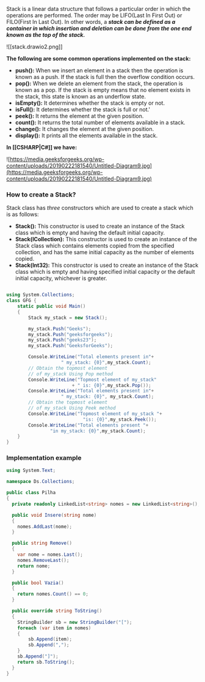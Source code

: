 Stack is a linear data structure that follows a particular order in which the operations are performed. The order may be LIFO(Last In First Out) or FILO(First In Last Out). In other words, a _**stack can be defined as a container in which insertion and deletion can be done from the one end known as the top of the stack.**_

![[stack.drawio2.png]]

**The following are some common operations implemented on the stack:**

- **push():** When we insert an element in a stack then the operation is known as a push. If the stack is full then the overflow condition occurs.
- **pop():** When we delete an element from the stack, the operation is known as a pop. If the stack is empty means that no element exists in the stack, this state is known as an underflow state.
- **isEmpty():** It determines whether the stack is empty or not.
- **isFull():** It determines whether the stack is full or not.'
- **peek():** It returns the element at the given position.
- **count():** It returns the total number of elements available in a stack.
- **change():** It changes the element at the given position.
- **display():** It prints all the elements available in the stack.

**In [[CSHARP|C#]] we have:**

![https://media.geeksforgeeks.org/wp-content/uploads/20190222181540/Untitled-Diagram9.jpg](https://media.geeksforgeeks.org/wp-content/uploads/20190222181540/Untitled-Diagram9.jpg)

### How to create a Stack?

Stack class has _three_ constructors which are used to create a stack which is as follows:

- **Stack():** This constructor is used to create an instance of the Stack class which is empty and having the default initial capacity.
- **Stack(ICollection):** This constructor is used to create an instance of the Stack class which contains elements copied from the specified collection, and has the same initial capacity as the number of elements copied.
- **Stack(Int32):** This constructor is used to create an instance of the Stack class which is empty and having specified initial capacity or the default initial capacity, whichever is greater.

```csharp

using System.Collections;
class GFG {
	static public void Main()
	{
		Stack my_stack = new Stack();

		my_stack.Push("Geeks");
		my_stack.Push("geeksforgeeks");
		my_stack.Push("geeks23");
		my_stack.Push("GeeksforGeeks");

		Console.WriteLine("Total elements present in"+
					" my_stack: {0}",my_stack.Count);												
		// Obtain the topmost element
		// of my_stack Using Pop method
		Console.WriteLine("Topmost element of my_stack"
						+ " is: {0}",my_stack.Pop());						
		Console.WriteLine("Total elements present in"+
					" my_stack: {0}", my_stack.Count);						
		// Obtain the topmost element
		// of my_stack Using Peek method
		Console.WriteLine("Topmost element of my_stack "+
							"is: {0}",my_stack.Peek());
		Console.WriteLine("Total elements present "+
				"in my_stack: {0}",my_stack.Count);						
	}
}
```

### Implementation example
```cs
using System.Text;

namespace Ds.Collections;

public class Pilha
{
  private readonly LinkedList<string> nomes = new LinkedList<string>();

  public void Insere(string nome)
  {
    nomes.AddLast(nome);
  }

  public string Remove()
  {
    var nome = nomes.Last();
    nomes.RemoveLast();
    return nome;
  }

  public bool Vazia()
  {
    return nomes.Count() == 0;
  }

  public override string ToString()
  {
    StringBuilder sb = new StringBuilder("[");
    foreach (var item in nomes)
    {
        sb.Append(item);
        sb.Append(",");
    }
    sb.Append("]");
    return sb.ToString();
  }
}
```